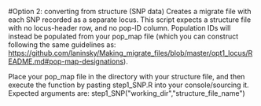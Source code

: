 #Option 2: converting from structure (SNP data)
Creates a migrate file with each SNP recorded as a separate locus. This script expects a structure file with no locus-header row, and no pop-ID column. Population IDs will instead be populated from your pop_map file (which you can construct following the same guidelines as: https://github.com/laninsky/Making_migrate_files/blob/master/opt1_locus/README.md#pop-map-designations).

Place your pop_map file in the directory with your structure file, and then execute the function by pasting step1_SNP.R into your console/sourcing it. Expected arguments are:
step1_SNP("working_dir","structure_file_name")
